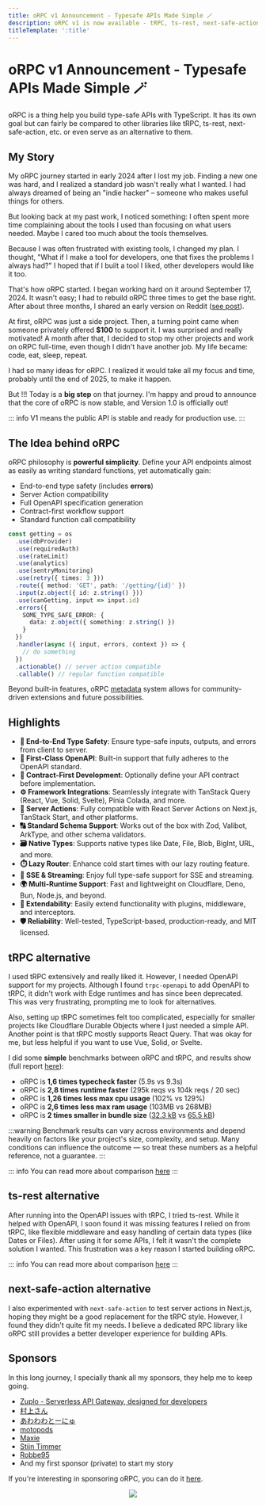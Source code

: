 ```yaml
---
title: oRPC v1 Announcement - Typesafe APIs Made Simple 🪄
description: oRPC v1 is now available - tRPC, ts-rest, next-safe-action, and more alternatives!
titleTemplate: ':title'
---
```


# oRPC v1 Announcement - Typesafe APIs Made Simple 🪄

oRPC is a thing help you build type-safe APIs with TypeScript. It has its own goal but can fairly be compared to other libraries like tRPC, ts-rest, next-safe-action, etc. or even serve as an alternative to them.

## My Story

My oRPC journey started in early 2024 after I lost my job. Finding a new one was hard, and I realized a standard job wasn't really what I wanted. I had always dreamed of being an "indie hacker" – someone who makes useful things for others.

But looking back at my past work, I noticed something: I often spent more time complaining about the tools I used than focusing on what users needed. Maybe I cared too much about the tools themselves.

Because I was often frustrated with existing tools, I changed my plan. I thought, "What if I make a tool for developers, one that fixes the problems I always had?" I hoped that if I built a tool I liked, other developers would like it too.

That's how oRPC started. I began working hard on it around September 17, 2024. It wasn't easy; I had to rebuild oRPC three times to get the base right. After about three months, I shared an early version on Reddit ([see post](https://www.reddit.com/r/nextjs/comments/1h13upv/new_introducing_orpc_a_dropin_replacement_for/)).

At first, oRPC was just a side project. Then, a turning point came when someone privately offered **$100** to support it. I was surprised and really motivated! A month after that, I decided to stop my other projects and work on oRPC full-time, even though I didn't have another job. My life became: code, eat, sleep, repeat.

I had so many ideas for oRPC. I realized it would take all my focus and time, probably until the end of 2025, to make it happen.

But !!! Today is a **big step** on that journey. I'm happy and proud to announce that the core of oRPC is now stable, and Version 1.0 is officially out!

::: info
V1 means the public API is stable and ready for production use.
:::

## The Idea behind oRPC

oRPC philosophy is **powerful simplicity**. Define your API endpoints almost as easily as writing standard functions, yet automatically gain:

- End-to-end type safety (includes **errors**)
- Server Action compatibility
- Full OpenAPI specification generation
- Contract-first workflow support
- Standard function call compatibility

```ts
const getting = os
  .use(dbProvider)
  .use(requiredAuth)
  .use(rateLimit)
  .use(analytics)
  .use(sentryMonitoring)
  .use(retry({ times: 3 }))
  .route({ method: 'GET', path: '/getting/{id}' })
  .input(z.object({ id: z.string() }))
  .use(canGetting, input => input.id)
  .errors({
    SOME_TYPE_SAFE_ERROR: {
      data: z.object({ something: z.string() })
    }
  })
  .handler(async ({ input, errors, context }) => {
    // do something
  })
  .actionable() // server action compatible
  .callable() // regular function compatible
```

Beyond built-in features, oRPC [metadata](https://orpc.unnoq.com/docs/metadata) system allows for community-driven extensions and future possibilities.

## Highlights

- **🔗 End-to-End Type Safety**: Ensure type-safe inputs, outputs, and errors from client to server.
- **📘 First-Class OpenAPI**: Built-in support that fully adheres to the OpenAPI standard.
- **📝 Contract-First Development**: Optionally define your API contract before implementation.
- **⚙️ Framework Integrations**: Seamlessly integrate with TanStack Query (React, Vue, Solid, Svelte), Pinia Colada, and more.
- **🚀 Server Actions**: Fully compatible with React Server Actions on Next.js, TanStack Start, and other platforms.
- **🔠 Standard Schema Support**: Works out of the box with Zod, Valibot, ArkType, and other schema validators.
- **🗃️ Native Types**: Supports native types like Date, File, Blob, BigInt, URL, and more.
- **⏱️ Lazy Router**: Enhance cold start times with our lazy routing feature.
- **📡 SSE & Streaming**: Enjoy full type-safe support for SSE and streaming.
- **🌍 Multi-Runtime Support**: Fast and lightweight on Cloudflare, Deno, Bun, Node.js, and beyond.
- **🔌 Extendability**: Easily extend functionality with plugins, middleware, and interceptors.
- **🛡️ Reliability**: Well-tested, TypeScript-based, production-ready, and MIT licensed.

## tRPC alternative

I used tRPC extensively and really liked it. However, I needed OpenAPI support for my projects. Although I found `trpc-openapi` to add OpenAPI to tRPC, it didn't work with Edge runtimes and has since been deprecated. This was very frustrating, prompting me to look for alternatives.

Also, setting up tRPC sometimes felt too complicated, especially for smaller projects like Cloudflare Durable Objects where I just needed a simple API. Another point is that tRPC mostly supports React Query. That was okay for me, but less helpful if you want to use Vue, Solid, or Svelte.

I did some **simple** benchmarks between oRPC and tRPC, and results show (full report [here](https://github.com/unnoq/orpc-benchmarks)):

- oRPC is **1,6 times typecheck faster** (5.9s vs 9.3s)
- oRPC is **2,8 times runtime faster** (295k reqs vs 104k reqs / 20 sec)
- oRPC is **1,26 times less max cpu usage** (102% vs 129%)
- oRPC is **2,6 times less max ram usage** (103MB vs 268MB)
- oRPC is **2 times smaller in bundle size** ([32.3 kB](https://bundlejs.com/?q=%40orpc%2Fclient%2C%40orpc%2Fclient%2Ffetch%2C%40orpc%2Fserver%2C%40orpc%2Fserver%2Fnode&treeshake=%5B%7B+createORPCClient+%7D%5D%2C%5B%7B+RPCLink+%7D%5D%2C%5B%7B+os+%7D%5D%2C%5B%7B+RPCHandler+%7D%5D) vs [65.5 kB](https://bundlejs.com/?q=%40trpc%2Fclient%2C%40trpc%2Fserver%2C%40trpc%2Fserver%2Fadapters%2Fstandalone%2Csuperjson&treeshake=%5B%7B+createTRPCClient%2ChttpLink%2ChttpSubscriptionLink%2CsplitLink+%7D%5D%2C%5B%7B+initTRPC+%7D%5D%2C%5B%7B+createHTTPServer+%7D%5D%2C%5B%7B+default+as+SuperJSON+%7D%5D))

:::warning
Benchmark results can vary across environments and depend heavily on factors like your project's size, complexity, and setup. Many conditions can influence the outcome — so treat these numbers as a helpful reference, not a guarantee.
:::

::: info
You can read more about comparison [here](/docs/comparison)
:::

## ts-rest alternative

After running into the OpenAPI issues with tRPC, I tried ts-rest. While it helped with OpenAPI, I soon found it was missing features I relied on from tRPC, like flexible middleware and easy handling of certain data types (like Dates or Files). After using it for some APIs, I felt it wasn't the complete solution I wanted. This frustration was a key reason I started building oRPC.

::: info
You can read more about comparison [here](/docs/comparison)
:::

## next-safe-action alternative

I also experimented with `next-safe-action` to test server actions in Next.js, hoping they might be a good replacement for the tRPC style. However, I found they didn't quite fit my needs. I believe a dedicated RPC library like oRPC still provides a better developer experience for building APIs.

## Sponsors

In this long journey, I specially thank all my sponsors, they help me to keep going.

- [Zuplo - Serverless API Gateway, designed for developers](https://zuplo.link/orpc)
- [村上さん](https://github.com/SanMurakami)
- [あわわわとーにゅ](https://github.com/u1-liquid)
- [motopods](https://github.com/motopods)
- [Maxie](https://github.com/MrMaxie)
- [Stijn Timmer](https://github.com/Stijn-Timmer)
- [Robbe95](https://github.com/Robbe95)
- And my first sponsor (private) to start my story

If you're interesting in sponsoring oRPC, you can do it [here](https://github.com/sponsors/unnoq).

<p align="center">
  <a href="https://cdn.jsdelivr.net/gh/unnoq/unnoq/sponsors.svg">
    <img src='https://cdn.jsdelivr.net/gh/unnoq/unnoq/sponsors.svg'/>
  </a>
</p>
